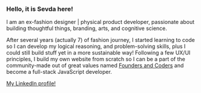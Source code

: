 ### Hello, it is Sevda here!

I am an ex-fashion designer | physical product developer, passionate about building thoughtful things, branding, arts, and cognitive science.

After several years (actually 7) of fashion journey, I started learning to code so I can develop my logical reasoning, and 
problem-solving skills, plus I could still build stuff yet in a more sustainable way! Following a few UX/UI principles, 
I build my own website from scratch so I can be a part of the community-made out of great values named [Founders and Coders](https://www.foundersandcoders.com/) 
and become a full-stack JavaScript developer. 

[My LinkedIn profile!](https://www.linkedin.com/in/sshukrieva/)
